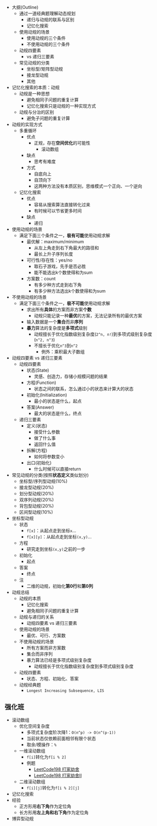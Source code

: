 * 大纲(Outline)
  * 通过一道经典题理解动态规划
    * 递归与动规的联系与区别
    * 记忆化搜索
  * 使用动规的场景
    * 使用动规的三个条件
    * 不使用动规的三个条件
  * 动规四要素
    * vs 递归三要素
  * 常见动规的分类
    * 坐标型/矩阵型动规
    * 接龙型动规
    * 其他
* 记忆化搜索的本质：动规
  * 动规是一种思想
    * 避免相同子问题的重复计算
    * 记忆化搜索只是动规的一种实现方式
  * 动规与分治的区别
    * 避免子问题的重复计算
* 动规的实现方式
  * 多重循环
    * 优点
      * 正规，存在**空间优化**的可能性
        * 滚动数组
    * 缺点
      * 思考有难度
    * 方式
      * 自底向上
      * 自顶向下
      * 这两种方法没有本质区别，思维模式一个正向、一个逆向
  * 记忆化搜索
    * 优点
      * 容易从搜索算法直接转化过来
      * 有时候可以节省更多时间
    * 缺点
      * 递归
* 使用动规的场景
  * 满足下面三个条件之一，**极有可能**使用动规求解
    * 最优解：maximum/minimum
      * 从左上角走到右下角最大的路径和
      * 最长上升子序列长度
    * 可行性/存在性：yes/no
      * 取石子游戏，先手是否必胜
      * 能不能选出k个数使得和为sum
    * 方案数：count
      * 有多少种方式走到右下角
      * 有多少种方法选出k个数使得和为sum
* 不使用动规的场景
  * 满足下面三个条件之一，**极不可能**使用动规求解
    * 求出所有**具体**的方案而非方案**个数**
      * 动规只能记录一种**最优**的方案，无法记录所有的最优方案
    * 输入数据是一个**集合**而非**序列**
    * **暴力**算法的复杂度是**多项式**级别
      * 动规擅长于优化指数级别复杂度(`2^n, n!`)到多项式级别复杂度(`n^2, n^3`)
      * 不擅长于优化`n^3`到`n^2`
        * 例外：乘积最大子数组
* 动规四要素 vs 递归三要素
  * 动规四要素
    * 状态(State)
      * 灵感、创造力，存储小规模问题的结果
    * 方程(Function)
      * 状态之间的联系，怎么通过小的状态来计算大的状态
    * 初始化(Initialization)
      * 最小的状态是什么，起点
    * 答案(Answer)
      * 最大的状态是什么，终点
  * 递归三要素
    * 定义(状态)
      * 接受什么参数
      * 做了什么事
      * 返回什么值
    * 拆解(方程)
      * 如何将参数变小
    * 出口(初始化)
      * 什么时候可以直接return
* 常见动规的分类(按照**状态定义**类似划分)
  * 坐标型/序列型动规(10%)
  * 接龙型动规(20%)
  * 划分型动规(20%)
  * 双序列动规(20%)
  * 背包型动规(20%)
  * 区间型动规(10%)
* 坐标型动规
  * 状态
    * `f[x]`：从起点走到坐标`x`...
    * `f[x][y]`：从起点走到坐标`(x,y)`...
  * 方程
    * 研究走到坐标`(x,y)`之前的一步
  * 初始化
    * 起点
  * 答案
    * 终点
  * 注
    * 二维的动规，初始化**第0行**和**第0列**
* 动规总结
  * 动规的本质
    * 记忆化搜索
    * 避免相同子问题的重复计算
  * 动规与递归的关系
    * 动规四要素 vs 递归三要素
  * 使用动规的场景
    * 最优、可行、方案数
  * 不使用动规的场景
    * 所有方案而非方案数
    * 集合而非序列
    * 暴力算法已经是多项式级别复杂度
      * 动规擅长于优化指数级别复杂度到多项式级别复杂度
  * 动规四要素
    * 状态、方程、初始化、答案
  * 动规经典题
    * `Longest Increasing Subsequence, LIS`

## 强化班
* 滚动数组
  * 优化空间复杂度
    * 多项式复杂度阶次降1：`O(n^p) -> O(n^(p-1))`
    * 当前状态仅依赖前面相邻有限个状态
    * 取余/模操作：`%`
  * 一维滚动数组
    * `f[i]`转化为`f[i % 2]`
    * 例题
      * [LeetCode198 打家劫舍](https://leetcode-cn.com/problems/house-robber/)
      * [LeetCode198 打家劫舍II](https://leetcode-cn.com/problems/house-robber-ii/)
  * 二维滚动数组
    * `f[i][j]`转化为`f[i % 2][j]`
* 记忆化搜索
* 经验
  * 正方形用**右下角**作为定位角
  * 长方形用**左上角和右下角**作为定位角
* 博弈型动规

